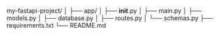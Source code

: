 my-fastapi-project/
│
├── app/
│   ├── __init__.py
│   ├── main.py
│   ├── models.py
│   ├── database.py
│   ├── routes.py
│   └── schemas.py
├── requirements.txt
└── README.md
